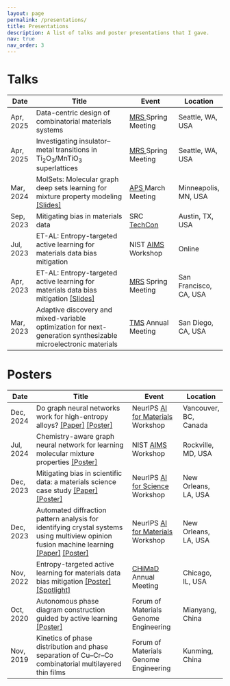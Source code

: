 ```yaml
---
layout: page
permalink: /presentations/
title: Presentations
description: A list of talks and poster presentations that I gave.
nav: true
nav_order: 3
---
```


<div class="publications">
<h1>Talks</h1>
</div>

<table class="table table-hover table-sm">
  <colgroup>
    <col style="width:12%">
    <col style="width:48%">
    <col style="width:24%">
    <col style="width:16%">
  </colgroup>
  <thead>
    <tr>
      <th scope="col">Date</th>
      <th scope="col">Title</th>
      <th scope="col">Event</th>
      <th scope="col">Location</th>
    </tr>
  </thead>
  <tbody>
    <tr>
      <td>Apr, 2025</td>
      <td> Data-centric design of combinatorial materials systems </td>
      <td><a href="https://www.mrs.org/meetings-events/annual-meetings/2025-mrs-spring-meeting/"> MRS </a>Spring Meeting</td>
      <td>Seattle, WA, USA</td>
    </tr>
    <tr>
      <td>Apr, 2025</td>
      <td> Investigating insulator–metal transitions in Ti<sub>2</sub>O<sub>3</sub>/MnTiO<sub>3</sub> superlattices </td>
      <td><a href="https://www.mrs.org/meetings-events/annual-meetings/2025-mrs-spring-meeting/"> MRS </a>Spring Meeting</td>
      <td>Seattle, WA, USA</td>
    </tr>
    <tr>
      <td>Mar, 2024</td>
      <td> MolSets: Molecular graph deep sets learning for mixture property modeling <a href="/assets/pdf/APS_2024.pdf">[Slides]</a> </td>
      <td><a href="https://march.aps.org/"> APS </a>March Meeting</td>
      <td>Minneapolis, MN, USA</td>
    </tr>
    <tr>
      <td>Sep, 2023</td>
      <td> Mitigating bias in materials data</td>
      <td>SRC <a href="https://www.src.org/calendar/e006829/"> TechCon </a></td>
      <td>Austin, TX, USA</td>
    </tr>
    <tr>
      <td>Jul, 2023</td>
      <td> ET-AL: Entropy-targeted active learning for materials data bias mitigation </td>
      <td>NIST <a href="https://www.nist.gov/news-events/events/2023/07/artificial-intelligence-materials-science-aims-workshop"> AIMS </a> Workshop</td>
      <td>Online</td>
    </tr>
    <tr>
      <td>Apr, 2023</td>
      <td> ET-AL: Entropy-targeted active learning for materials data bias mitigation <a href="/assets/pdf/MRS_2023.pdf">[Slides]</a> </td>
      <td><a href="https://www.mrs.org/meetings-events/spring-meetings-exhibits/2023-mrs-spring-meeting">MRS</a> Spring Meeting</td>
      <td>San Francisco, CA, USA</td>
    </tr>
    <tr>
      <td>Mar, 2023</td>
      <td> Adaptive discovery and mixed-variable optimization for next-generation synthesizable microelectronic materials </td>
      <td><a href="https://www.tms.org/AnnualMeeting/TMS2023">TMS</a> Annual Meeting</td>
      <td>San Diego, CA, USA</td>
    </tr>
  </tbody>
</table>


<div class="publications">
<h1>Posters</h1>
</div>
<table class="table table-hover table-sm">
  <colgroup>
    <col style="width:12%">
    <col style="width:48%">
    <col style="width:24%">
    <col style="width:16%">
  </colgroup>
  <thead>
    <tr>
      <th scope="col">Date</th>
      <th scope="col">Title</th>
      <th scope="col">Event</th>
      <th scope="col">Location</th>
    </tr>
  </thead>
  <tbody>
    <tr>
      <td>Dec, 2024</td>
      <td>Do graph neural networks work for high-entropy alloys? <a href="https://openreview.net/forum?id=qGz1A5w6FT">[Paper]</a> <a href="https://neurips.cc/virtual/2024/103729">[Poster]</a></td>
      <td>NeurIPS <a href="https://sites.google.com/view/ai4mat/home">AI for Materials</a> Workshop</td>
      <td>Vancouver, BC, Canada</td>
    </tr>
    <tr>
      <td>Jul, 2024</td>
      <td>Chemistry-aware graph neural network for learning molecular mixture properties <a href="/assets/pdf/molsets_poster.pdf">[Poster]</a></td>
      <td>NIST <a href="https://www.nist.gov/news-events/events/2024/07/2024-artificial-intelligence-materials-science-aims-workshop">AIMS</a> Workshop</td>
      <td>Rockville, MD, USA</td>
    </tr>
    <tr>
      <td>Dec, 2023</td>
      <td>Mitigating bias in scientific data: a materials science case study <a href="https://openreview.net/forum?id=PfpbWuC0Yk">[Paper]</a> <a href="https://neurips.cc/virtual/2023/75754">[Poster]</a></td>
      <td>NeurIPS <a href="https://ai4sciencecommunity.github.io/neurips23.html">AI for Science</a> Workshop</td>
      <td>New Orleans, LA, USA</td>
    </tr>
    <tr>
      <td>Dec, 2023</td>
      <td>Automated diffraction pattern analysis for identifying crystal systems using multiview opinion fusion machine learning <a href="https://openreview.net/forum?id=L6AJmCkfNe">[Paper]</a> <a href="https://neurips.cc/virtual/2023/78564">[Poster]</a></td>
      <td>NeurIPS <a href="https://sites.google.com/view/ai4mat/home">AI for Materials</a> Workshop</td>
      <td>New Orleans, LA, USA</td>
    </tr>
    <tr>
      <td>Nov, 2022</td>
      <td>Entropy-targeted active learning for materials data bias mitigation <a href="/assets/pdf/chimad_2022_poster.pdf">[Poster]</a> <a href="/assets/pdf/chimad_2022_slides.pdf">[Spotlight]</a></td>
      <td><a href="https://chimad.northwestern.edu/">CHiMaD</a> Annual Meeting</td>
      <td>Chicago, IL, USA</td>
    </tr>
    <tr>
      <td>Oct, 2020</td>
      <td>Autonomous phase diagram construction guided by active learning <a href="/assets/pdf/fmge_poster.pdf">[Poster]</a></td>
      <td>Forum of Materials Genome Engineering</td>
      <td>Mianyang, China</td>
    </tr>
    <tr>
      <td>Nov, 2019</td>
      <td>Kinetics of phase distribution and phase separation of Cu–Cr–Co combinatorial multilayered thin films</td>
      <td>Forum of Materials Genome Engineering</td>
      <td>Kunming, China</td>
    </tr>
  </tbody>
</table>
